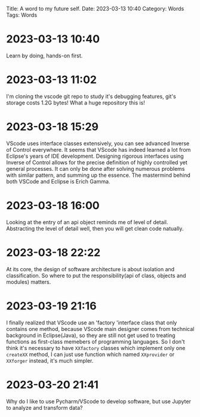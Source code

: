Title: A word to my future self.
Date: 2023-03-13 10:40
Category: Words
Tags: Words

# 2023-03-13 10:40
Learn by doing, hands-on first.

# 2023-03-13 11:02
I'm cloning the vscode git repo to study it's debugging features, git's storage costs 1.2G bytes! What a huge repository this is!

# 2023-03-18 15:29
VScode uses interface classes extensively, you can see advanced Inverse of Control everywhere. It seems that VScode has indeed learned a lot from Eclipse's years of IDE development. Designing rigorous interfaces using Inverse of Control allows for the precise definition of highly controlled yet general processes. It can only be done after solving numerous problems with similar pattern, and summing up the essence. The mastermind behind both VSCode and Eclipse is Erich Gamma.

# 2023-03-18 16:00
Looking at the entry of an api object reminds me of level of detail. Abstracting the level of detail well, then you will get clean code natually.

# 2023-03-18 22:22
At its core, the design of software architecture is about isolation and classification. So where to put the responsibility(api of class, objects and modules) matters.

# 2023-03-19 21:16
I finally realized that VScode use an 'factory 'interface class that only contains one method, because VScode main designer comes from technical background in Eclipse(Java), so they are still not get used to treating functions as first-class memebers of programming languages. So I don't think it's necessary to have `XXfactory` classes which implement only one `createXX` method, I can just use function which named `XXprovider` or `XXforger` instead, it's much simpler.

# 2023-03-20 21:41
Why do I like to use Pycharm/VScode to develop software, but use Jupyter to analyze and transform data? 
